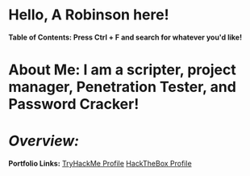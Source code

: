 # **Hello, A Robinson here!**
**Table of Contents: Press Ctrl + F and search for whatever you'd like!**

# About Me: I am a scripter, project manager, Penetration Tester, and Password Cracker!

# ***Overview:***

**Portfolio Links:** [TryHackMe Profile](https://tryhackme.com/p/ARobZT) [HackTheBox Profile](ARobZT)



